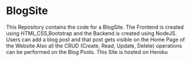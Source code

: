 # BlogSite
This Repository contains the code for a BlogSite.
The Frontend is created using HTML,CSS,Bootstrap and the Backend is created using NodeJS.
Users can add a blog post and that post gets visible on the Home Page of the Website
Also all the CRUD (Create, Read, Update, Delete) operations can be performed on the Blog Posts.
This Site is hosted on Heroku
